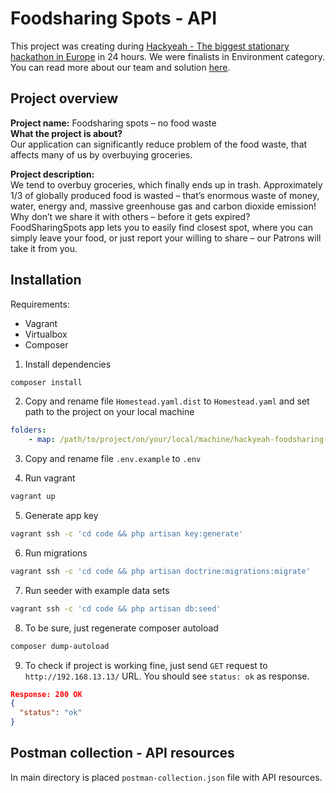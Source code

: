 # Foodsharing Spots - API

This project was creating during [Hackyeah - The biggest stationary hackathon in Europe](https://hackyeah.pl) in 24 hours. We were finalists in Environment category. You can read more about our team and solution [here](https://hackyeah.pl/winners-2019/#ENVIRONMENT).

## Project overview
**Project name:** Foodsharing spots – no food waste  
**What the project is about?**  
Our application can significantly reduce problem of the food waste, that affects many of us by overbuying groceries.

**Project description:**  
We tend to overbuy groceries, which finally ends up in trash. Approximately 1/3 of globally produced food is wasted – that’s enormous waste of money, water, energy and, massive greenhouse gas and carbon dioxide emission! Why don’t we share it with others – before it gets expired? FoodSharingSpots app lets you to easily find closest spot, where you can simply leave your food, or just report your willing to share – our Patrons will take it from you.

## Installation
Requirements:
- Vagrant
- Virtualbox
- Composer

1. Install dependencies
```bash
composer install
```

2. Copy and rename file `Homestead.yaml.dist` to `Homestead.yaml` and set path to the project on your local machine
```yaml
folders:
    - map: /path/to/project/on/your/local/machine/hackyeah-foodsharing-spots
```

3. Copy and rename file `.env.example` to `.env`

4. Run vagrant
```bash
vagrant up
```

5. Generate app key
```bash
vagrant ssh -c 'cd code && php artisan key:generate'
```

6. Run migrations
```bash
vagrant ssh -c 'cd code && php artisan doctrine:migrations:migrate'
```

7. Run seeder with example data sets
```bash
vagrant ssh -c 'cd code && php artisan db:seed'
```

8. To be sure, just regenerate composer autoload
```bash
composer dump-autoload
```

9. To check if project is working fine, just send `GET` request to `http://192.168.13.13/` URL. You should see `status: ok` as response.
```json
Response: 200 OK
{
  "status": "ok"
}
```

## Postman collection - API resources
In main directory is placed `postman-collection.json` file with API resources.

